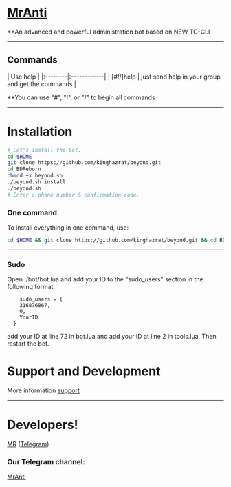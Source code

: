 # [MrAnti](https://telegram.me/MrAntiFuckerchannel)

**An advanced and powerful administration bot based on NEW TG-CLI


* * *

## Commands

| Use help |
|:--------|:------------|
| [#!/]help | just send help in your group and get the commands |

**You can use "#", "!", or "/" to begin all commands

* * *

# Installation

```sh
# Let's install the bot.
cd $HOME
git clone https://github.com/kinghazrat/beyond.git
cd BDReborn
chmod +x beyond.sh
./beyond.sh install
./beyond.sh 
# Enter a phone number & confirmation code.
```
### One command
To install everything in one command, use:
```sh
cd $HOME && git clone https://github.com/kinghazrat/beyond.git && cd BDReborn && chmod +x beyond.sh && ./beyond.sh install && ./beyond.sh
```

* * *

### Sudo

Open ./bot/bot.lua and add your ID to the "sudo_users" section in the following format:
```
    sudo_users = {
    316876867,
    0,
    YourID
  }
```
add your ID at line 72 in bot.lua and add your ID at line 2 in tools.lua, Then restart the bot.

# Support and Development

More information [support](https://telegram.me/joinchat/AAAAAEG6PDdaLtnoqLoMmQ)


* * *

# Developers!

[MR](https://github.com/kinghazrat) ([Telegram](https://telegram.me/MrAntiFuckersupport))



### Our Telegram channel:

[MrAnti](https://telegram.me/MrAntiFuckerchannel)

